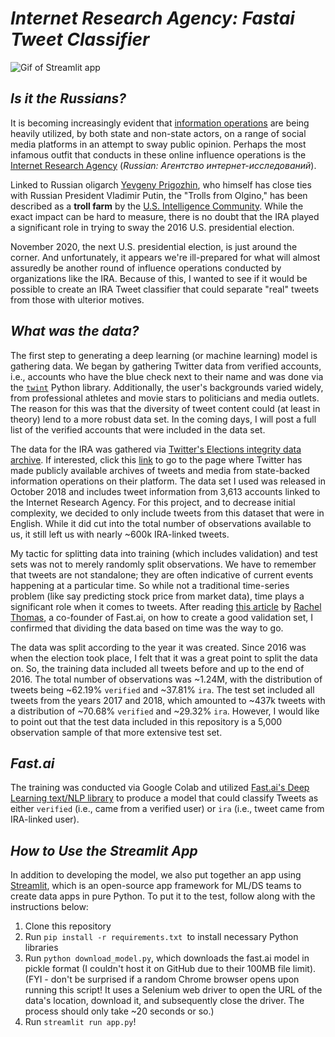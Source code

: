 # **_Internet Research Agency: Fastai Tweet Classifier_**

![Gif of Streamlit app](https://media.giphy.com/media/gKTFFrCEVlM3ujCkVx/giphy.gif)

## _Is it the Russians?_ 

It is becoming increasingly evident that [information operations](https://en.wikipedia.org/wiki/Information_warfare) are being heavily utilized, by both state and non-state actors, on a range of social media platforms in an attempt to sway public opinion. Perhaps the most infamous outfit that conducts in these online influence operations is the [Internet Research Agency](https://en.wikipedia.org/wiki/Internet_Research_Agency) (_Russian: Агентство интернет-исследований_).

Linked to Russian oligarch [Yevgeny Prigozhin](https://en.wikipedia.org/wiki/Yevgeny_Prigozhin), who himself has close ties with Russian President Vladimir Putin, the "Trolls from Olgino," has been described as a **troll farm** by the [U.S. Intelligence Community](https://en.wikipedia.org/wiki/Assessing_Russian_Activities_and_Intentions_in_Recent_US_Elections). While the exact impact can be hard to measure, there is no doubt that the IRA played a significant role in trying to sway the 2016 U.S. presidential election.

November 2020, the next U.S. presidential election, is just around the corner. And unfortunately, it appears we're ill-prepared for what will almost assuredly be another round of influence operations conducted by organizations like the IRA.
Because of this, I wanted to see if it would be possible to create an IRA Tweet classifier that could separate "real" tweets from those with ulterior motives.

## _What was the data?_

The first step to generating a deep learning (or machine learning) model is gathering data. We began by gathering Twitter data from verified accounts, i.e., accounts who have the blue check next to their name and was done via the [`twint`](https://github.com/twintproject/twint) Python library. Additionally, the user's backgrounds varied widely, from professional athletes and movie stars to politicians and media outlets. The reason for this was that the diversity of tweet content could (at least in theory) lend to a more robust data set. In the coming days, I will post a full list of the verified accounts that were included in the data set.

The data for the IRA was gathered via [Twitter's Elections integrity data archive](https://about.twitter.com/en_us/values/elections-integrity.html#data). If interested, click this [link](https://transparency.twitter.com/en/information-operations.html) to go to the page where Twitter has made publicly available archives of tweets and media from state-backed information operations on their platform. The data set I used was released in October 2018 and includes tweet information from 3,613 accounts linked to the Internet Research Agency. For this project, and to decrease initial complexity, we decided to only include tweets from this dataset that were in English. While it did cut into the total number of observations available to us, it still left us with nearly ~600k IRA-linked tweets.

My tactic for splitting data into training (which includes validation) and test sets was not to merely randomly split observations. We have to remember that tweets are not standalone; they are often indicative of current events happening at a particular time. So while not a traditional time-series problem (like say predicting stock price from market data), time plays a significant role when it comes to tweets. After reading [this article](https://www.fast.ai/2017/11/13/validation-sets/) by [Rachel Thomas](https://www.fast.ai/about/#rachel), a co-founder of Fast.ai, on how to create a good validation set, I confirmed that dividing the data based on time was the way to go.

The data was split according to the year it was created. Since 2016 was when the election took place, I felt that it was a great point to split the data on. So, the training data included all tweets before and up to the end of 2016. The total number of observations was ~1.24M, with the distribution of tweets being ~62.19% `verified` and ~37.81% `ira`. The test set included all tweets from the years 2017 and 2018, which amounted to ~437k tweets with a distribution of ~70.68% `verified` and ~29.32% `ira`. However, I would like to point out that the test data included in this repository is a 5,000 observation sample of that more extensive test set.

## _Fast.ai_ 

The training was conducted via Google Colab and utilized [Fast.ai's Deep Learning text/NLP library](https://www.fast.ai/2019/07/08/fastai-nlp/) to produce a model that could classify Tweets as either `verified` (i.e., came from a verified user) or `ira` (i.e., tweet came from IRA-linked user).

## _How to Use the Streamlit App_

In addition to developing the model, we also put together an app using [Streamlit](https://www.streamlit.io/), which is an open-source app framework for ML/DS teams to create data apps in pure Python. To put it to the test, follow along with the instructions below:
1. Clone this repository
2. Run `pip install -r requirements.txt `to install necessary Python libraries
3. Run `python download_model.py`, which downloads the fast.ai model in pickle format (I couldn't host it on GitHub due to their 100MB file limit). (FYI - don't be surprised if a random Chrome browser opens upon running this script! It uses a Selenium web driver to open the URL of the data's location, download it, and subsequently close the driver. The process should only take ~20 seconds or so.)
4. Run `streamlit run app.py`!